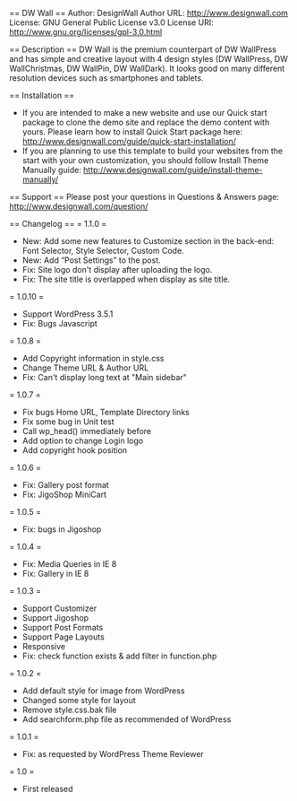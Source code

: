== DW Wall ==
Author: DesignWall
Author URL: http://www.designwall.com
License: GNU General Public License v3.0
License URI: http://www.gnu.org/licenses/gpl-3.0.html

== Description ==
DW Wall is the premium counterpart of DW WallPress and has simple and creative layout with 4 design styles (DW WallPress, DW WallChristmas, DW WallPin, DW WallDark). It looks good on many different resolution devices such as smartphones and tablets.

== Installation ==
* If you are intended to make a new website and use our Quick start package to clone the demo site and replace the demo content with yours. Please learn how to install Quick Start package here:  http://www.designwall.com/guide/quick-start-installation/
* If you are planning to use this template to build your websites from the start with your own customization, you should follow Install Theme Manually guide: http://www.designwall.com/guide/install-theme-manually/

== Support ==
Please post your questions in Questions & Answers page: http://www.designwall.com/question/

== Changelog ==
= 1.1.0 =
* New: Add some new features to Customize section in the back-end: Font Selector, Style Selector, Custom Code.
* New: Add “Post Settings” to the post.
* Fix: Site logo don't display after uploading the logo.
* Fix: The site title is overlapped when display as site title.

= 1.0.10 =
* Support WordPress 3.5.1
* Fix: Bugs Javascript

= 1.0.8 =
* Add Copyright information in style.css
* Change Theme URL & Author URL
* Fix: Can't display long text at "Main sidebar"

= 1.0.7 =
* Fix bugs Home URL, Template Directory links
* Fix some bug in Unit test
* Call wp_head() immediately before </head>
* Add option to change Login logo
* Add copyright hook position

= 1.0.6 =
* Fix: Gallery post format
* Fix: JigoShop MiniCart

= 1.0.5 =
* Fix: bugs in Jigoshop

= 1.0.4 =
* Fix: Media Queries in IE 8
* Fix: Gallery in IE 8

= 1.0.3 =
* Support Customizer
* Support Jigoshop
* Support Post Formats
* Support Page Layouts
* Responsive
* Fix: check function exists & add filter in function.php

= 1.0.2 =
* Add default style for image from WordPress
* Changed some style for layout
* Remove style.css.bak file
* Add searchform.php file as recommended of WordPress

= 1.0.1 =
* Fix: as requested by WordPress Theme Reviewer

= 1.0 =
* First released